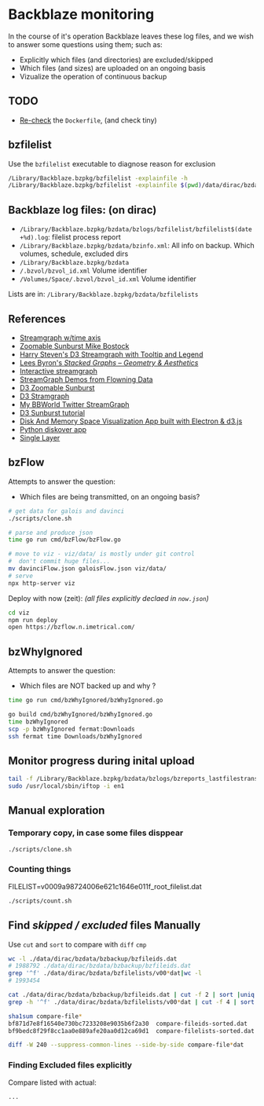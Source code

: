 # Backblaze monitoring

In the course of it's operation Backblaze leaves these log files, and we wish to answer some questions using them; such as:

- Explicitly which files (and directories) are excluded/skipped
- Which files (and sizes) are uploaded on an ongoing basis
- Vizualize the operation of continuous backup

## TODO

- [Re-check](https://weberc2.bitbucket.io/posts/golang-docker-scratch-app.html) the `Dockerfile`, (and check tiny)

## bzfilelist

Use the `bzfilelist` executable to diagnose reason for exclusion

```bash
/Library/Backblaze.bzpkg/bzfilelist -explainfile -h
/Library/Backblaze.bzpkg/bzfilelist -explainfile $(pwd)/data/dirac/bzdata/bzlogs/bzreports_eventlog/10.log coco.txt
```

## Backblaze log files: (on dirac)

- `/Library/Backblaze.bzpkg/bzdata/bzlogs/bzfilelist/bzfilelist$(date +%d).log`: filelist process report
- `/Library/Backblaze.bzpkg/bzdata/bzinfo.xml`: All info on backup. Which volumes, schedule, excluded dirs
- `/Library/Backblaze.bzpkg/bzdata`
- `/.bzvol/bzvol_id.xml` Volume identifier
- `/Volumes/Space/.bzvol/bzvol_id.xml` Volume identifier

Lists are in: `/Library/Backblaze.bzpkg/bzdata/bzfilelists`

## References

- [Streamgraph w/time axis](https://beta.observablehq.com/@mbostock/d3-streamgraph)
- [Zoomable Sunburst Mike Bostock](https://beta.observablehq.com/@mbostock/d3-zoomable-sunburst)
- [Harry Steven's D3 Streamgraph with Tooltip and Legend](https://bl.ocks.org/HarryStevens/c893c7b441298b36f4568bc09df71a1e)
- [Lees Byron's _Stacked Graphs – Geometry & Aesthetics_](https://leebyron.com/streamgraph/)
- [Interactive streamgraph](http://bl.ocks.org/WillTurman/4631136)
- [StreamGraph Demos from Flowning Data](https://flowingdata.com/tag/streamgraph/)
- [D3 Zoomable Sunburst](https://bl.ocks.org/mbostock/4348373)
- [D3 Stramgraph](https://beta.observablehq.com/@mbostock/streamgraph-transitions)
- [My BBWorld Twitter StreamGraph](https://github.com/daneroo/socialbuzz)
- [D3 Sunburst tutorial](https://bl.ocks.org/denjn5/e1cdbbe586ac31747b4a304f8f86efa5)
- [Disk And Memory Space Visualization App built with Electron & d3.js](https://github.com/zz85/space-radar)
- [Python diskover app](https://github.com/shirosaidev/diskover)
- [Single Layer](https://github.com/kratsg/uct3_diskspace)

## bzFlow

Attempts to answer the question:

- Which files are being transmitted, on an ongoing basis?

```bash
# get data for galois and davinci
./scripts/clone.sh

# parse and produce json
time go run cmd/bzFlow/bzFlow.go

# move to viz - viz/data/ is mostly under git control
#  don't commit huge files...
mv davinciFlow.json galoisFlow.json viz/data/
# serve
npx http-server viz
```

Deploy with now (zeit):
_(all files explicitly declaed in `now.json`)_

```bash
cd viz
npm run deploy
open https://bzflow.n.imetrical.com/
```

## bzWhyIgnored

Attempts to answer the question:

- Which files are NOT backed up and why ?

```bash
time go run cmd/bzWhyIgnored/bzWhyIgnored.go

go build cmd/bzWhyIgnored/bzWhyIgnored.go
time bzWhyIgnored
scp -p bzWhyIgnored fermat:Downloads
ssh fermat time Downloads/bzWhyIgnored
```

## Monitor progress during inital upload

```bash
tail -f /Library/Backblaze.bzpkg/bzdata/bzlogs/bzreports_lastfilestransmitted/$(date +%d).log
sudo /usr/local/sbin/iftop -i en1
```

## Manual exploration

### Temporary copy, in case some files disppear

```bash
./scripts/clone.sh
```

### Counting things

FILELIST=v0009a98724006e621c1646e011f_root_filelist.dat

```bash
./scripts/count.sh
```

## Find _skipped / excluded_ files Manually

Use `cut` and `sort` to compare with `diff` `cmp`

```bash
wc -l ./data/dirac/bzdata/bzbackup/bzfileids.dat
# 1988792 ./data/dirac/bzdata/bzbackup/bzfileids.dat
grep '^f' ./data/dirac/bzdata/bzfilelists/v00*dat|wc -l
# 1993454

cat ./data/dirac/bzdata/bzbackup/bzfileids.dat | cut -f 2 | sort |uniq > compare-fileids-sorted.dat
grep -h '^f' ./data/dirac/bzdata/bzfilelists/v00*dat | cut -f 4 | sort > compare-filelists-sorted.dat

sha1sum compare-file*
bf871d7e8f16540e730bc7233208e9035b6f2a30  compare-fileids-sorted.dat
bf9bedc8f29f8cc1aa0e889afe20aa0d12ca69d1  compare-filelists-sorted.dat

diff -W 240 --suppress-common-lines --side-by-side compare-file*dat
```

### Finding Excluded files explicitly

Compare listed with actual:

```bash
...
```
